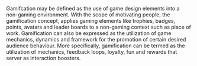 <p>Gamifcation may be defined as the use of game design elements into a non-gaming environment. 
With the scope of motivating people, the gamification concept, applies gaming elements like trophies, badges, points,
avatars and leader boards to a non-gaming context such as place of work.  Gamification can also be expressed as the 
utilization of game mechanics, dynamics and framework for the promotion of certain desired audience behaviour. More 
specifically, gamification can be termed as the utilization of mechanics, feedback loops, loyalty, fun and rewards 
that server as interaction boosters.</p>

